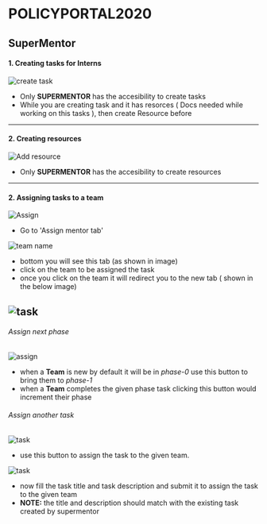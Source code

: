 # POLICYPORTAL2020

## SuperMentor
#### 1. Creating tasks for Interns 

![create task](https://github.com/jhabarsinghbhati/policyportal2020/blob/master/task_create.png?raw=true)

* Only **SUPERMENTOR** has the accesibility to create tasks
* While you are creating task and it has resorces ( Docs needed while working on this tasks ), then create Resource before 

---

#### 2. Creating resources

![Add resource](https://github.com/jhabarsinghbhati/policyportal2020/blob/master/add_resource.png?raw=true)

* Only **SUPERMENTOR** has the accesibility to create resources

---

#### 2. Assigning tasks to a team
![Assign](https://github.com/jhabarsinghbhati/policyportal2020/blob/master/assign.png?raw=true)

* Go to 'Assign mentor tab'

![team name](https://github.com/jhabarsinghbhati/policyportal2020/blob/master/team_name.png?raw=true)
* bottom you will see this tab (as shown in image)
* click on the team to be assigned the task
* once you click on the team it will redirect you to the new tab ( shown in the below image)

![task](https://github.com/jhabarsinghbhati/policyportal2020/blob/master/assign_taks.png?raw=true)
---
###### Assign next phase
![assign](https://github.com/jhabarsinghbhati/policyportal2020/blob/master/Selectionshot_2020-08-12_17:30:04.png?raw=true)
* when a **Team** is new by default it will be in *phase-0* use this button to bring them to *phase-1*
* when a **Team** completes the given phase task clicking this button would increment their phase

###### Assign another task
![task](https://github.com/jhabarsinghbhati/policyportal2020/blob/master/Selectionshot_2020-08-12_17:30:20.png?raw=true)
* use this button to assign the task to the given team.

![task](https://github.com/jhabarsinghbhati/policyportal2020/blob/master/Selectionshot_2020-08-12_16:42:58.png?raw=true)
* now fill the task title and task description and submit it to assign the task to the given team
* **NOTE:** the title and description should match with the existing task created by supermentor
